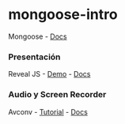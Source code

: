 # mongoose-intro

Mongoose - [Docs](https://mongoosejs.com/docs/index.html)


### Presentación

Reveal JS  - [Demo](https://revealjs.com/#/) - [Docs](https://github.com/hakimel/reveal.js)

### Audio y Screen Recorder

Avconv - [Tutorial](https://www.tecmint.com/record-ubuntu-desktop-screen-using-avconv/) - [Docs](https://libav.org/avconv.html)

